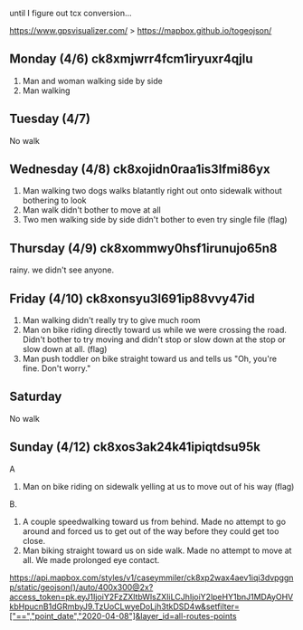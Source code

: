 until I figure out tcx conversion...

https://www.gpsvisualizer.com/ > https://mapbox.github.io/togeojson/

## Monday (4/6) ck8xmjwrr4fcm1iryuxr4qjlu

1. Man and woman walking side by side
2. Man walking

## Tuesday (4/7)

No walk

## Wednesday (4/8) ck8xojidn0raa1is3lfmi86yx

1. Man walking two dogs walks blatantly right out onto sidewalk without bothering to look
2. Man walk didn't bother to move at all
3. Two men walking side by side didn't bother to even try single file (flag)

## Thursday (4/9) ck8xommwy0hsf1irunujo65n8

rainy. we didn't see anyone.

## Friday (4/10) ck8xonsyu3l691ip88vvy47id

1. Man walking didn't really try to give much room
2. Man on bike riding directly toward us while we were crossing the road. Didn't bother to try moving and didn't stop or slow down at the stop or slow down at all. (flag)
3. Man push toddler on bike straight toward us and tells us "Oh, you're fine. Don't worry."

## Saturday

No walk

## Sunday (4/12) ck8xos3ak24k41ipiqtdsu95k

A

1. Man on bike riding on sidewalk yelling at us to move out of his way (flag)

B.

1. A couple speedwalking toward us from behind. Made no attempt to go around and forced us to get out of the way before they could get too close.
2. Man biking straight toward us on side walk. Made no attempt to move at all. We made prolonged eye contact.

https://api.mapbox.com/styles/v1/caseymmiler/ck8xp2wax4aev1iqi3dvpggnp/static/geojson()/auto/400x300@2x?access_token=pk.eyJ1IjoiY2FzZXltbWlsZXIiLCJhIjoiY2lpeHY1bnJ1MDAyOHVkbHpucnB1dGRmbyJ9.TzUoCLwyeDoLjh3tkDSD4w&setfilter=["==","point_date","2020-04-08"]&layer_id=all-routes-points
